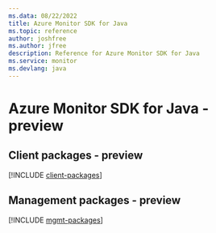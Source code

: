 ```yaml
---
ms.data: 08/22/2022
title: Azure Monitor SDK for Java
ms.topic: reference
author: joshfree
ms.author: jfree
description: Reference for Azure Monitor SDK for Java
ms.service: monitor
ms.devlang: java
---
```

# Azure Monitor SDK for Java - preview

## Client packages - preview
[!INCLUDE [client-packages](monitor-client-index.md)]
## Management packages - preview
[!INCLUDE [mgmt-packages](monitor-mgmt-index.md)]
